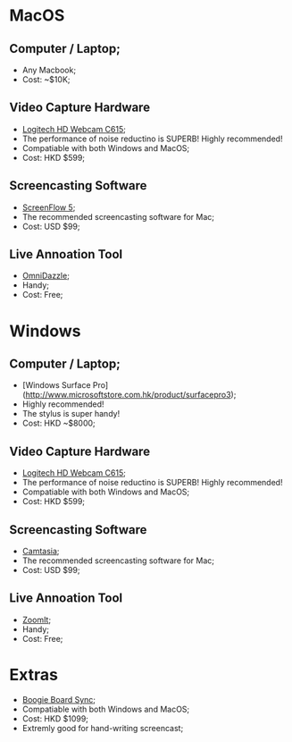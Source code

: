 # MacOS

## Computer / Laptop;
  * Any Macbook;
  * Cost: ~$10K;

## Video Capture Hardware

  * [Logitech HD Webcam C615](http://www.logitech.com/en-hk/product/hd-webcam-c615);
  * The performance of noise reductino is SUPERB!  Highly recommended!
  * Compatiable with both Windows and MacOS;
  * Cost: HKD $599;

## Screencasting Software

  * [ScreenFlow 5](http://telestream.net/screenflow/overview.htm);
  * The recommended screencasting software for Mac;
  * Cost: USD $99;

## Live Annoation Tool
  * [OmniDazzle](http://omnidazzle.en.softonic.com/mac);
  * Handy;
  * Cost: Free;
  
# Windows
  
## Computer / Laptop;
  * [Windows Surface Pro] (http://www.microsoftstore.com.hk/product/surfacepro3);
  * Highly recommended!
  * The stylus is super handy!
  * Cost: HKD ~$8000;

## Video Capture Hardware

  * [Logitech HD Webcam C615](http://www.logitech.com/en-hk/product/hd-webcam-c615);
  * The performance of noise reductino is SUPERB!  Highly recommended!
  * Compatiable with both Windows and MacOS;
  * Cost: HKD $599;

## Screencasting Software

  * [Camtasia](http://telestream.net/screenflow/overview.htm);
  * The recommended screencasting software for Mac;
  * Cost: USD $99;

## Live Annoation Tool
  * [ZoomIt](https://technet.microsoft.com/en-us/sysinternals/bb897434.aspx);
  * Handy;
  * Cost: Free;

# Extras

  * [Boogie Board Sync](http://www.myboogieboard.com/as/products/boogie-board-sync-9.html);
  * Compatiable with both Windows and MacOS;
  * Cost: HKD $1099;
  * Extremly good for hand-writing screencast;
